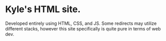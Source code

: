 # Kyle's HTML site.

Developed entirely using HTML, CSS, and JS.
Some redirects may utilize different stacks, however this site specifically is quite pure in terms of web dev.
